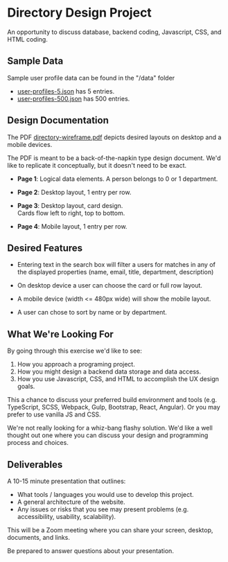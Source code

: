 # Directory Design Project
An opportunity to discuss database, backend coding, Javascript, CSS, and HTML coding.

## Sample Data
Sample user profile data can be found in the "/data" folder

* [user-profiles-5.json](data/user-profiles-5.json) has 5 entries.
* [user-profiles-500.json](data/user-profiles-500.json)  has 500 entries.

## Design Documentation
The PDF [directory-wireframe.pdf](design%20documents/directory-wireframe.pdf) depicts desired layouts on desktop and a mobile devices.

The PDF is meant to be a back-of-the-napkin type design document.  We'd like to replicate it conceptually, but it doesn't need to be exact. 

* **Page 1**:
Logical data elements.  A person belongs to 0 or 1 department.

* **Page 2**: Desktop layout, 1 entry per row.

* **Page 3**: Desktop layout, card design.  
Cards flow left to right, top to bottom.

* **Page 4**: Mobile layout, 1 entry per row.

## Desired Features

* Entering text in the search box will filter a users for matches in any of the displayed properties (name, email, title, department, description)

* On desktop device a user can choose the card or full row layout.

* A mobile device (width <= 480px wide) will show the mobile layout.

* A user can chose to sort by name or by department.

## What We're Looking For

By going through this exercise we'd like to see:

1. How you approach a programing project.
1. How you might design a backend data storage and data access.
1. How you use Javascript, CSS, and HTML to accomplish the UX design goals.

This a chance to discuss your preferred build environment and tools (e.g. TypeScript, SCSS, Webpack, Gulp, Bootstrap, React, Angular).  Or you may prefer to use vanilla JS and CSS.

We're not really looking for a whiz-bang flashy solution.  We'd like a well thought out one where you can discuss your design and programming process and choices.

## Deliverables

A 10-15 minute presentation that outlines:

* What tools / languages you would use to develop this project. 
* A general architecture of the website. 
* Any issues or risks that you see may present problems (e.g. accessibility, usability, scalability).

This will be a Zoom meeting where you can share your screen, desktop, documents, and links.

Be prepared to answer questions about your presentation. 


